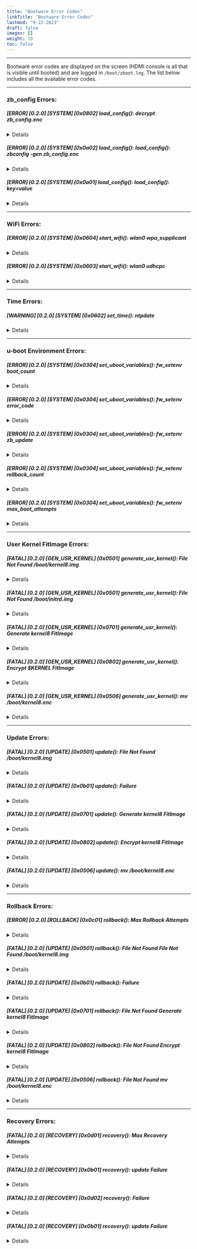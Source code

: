 ```yaml
---
title: "Bootware Error Codes"
linkTitle: "Bootware Error Codes"
lastmod: "9-22-2023"
draft: false
images: []
weight: 10
toc: false
---
```


-----

Bootware error codes are displayed on the screen (HDMI console is all that is visible until booted) and are logged in `/boot/zboot.log`. The list below includes all the available error codes. 

-----
### **zb_config Errors:**

##### [ERROR] [0.2.0] [SYSTEM] [0x0802] load_config(): decrypt zb_config.enc
<details>

<summary>Details</summary>

Description: Failed to decrypt zb_config.enc

Cause: Corrupted zb_config.enc

</details>

##### [ERROR] [0.2.0] [SYSTEM] [0x0a02] load_config(): load_config(): zbconfig -gen zb_config.enc
<details>

<summary>Details</summary>

Description: Failed to generate zb_config.enc

Cause: Error writing to /boot/zb_config.enc

</details>
  
##### [ERROR] [0.2.0] [SYSTEM] [0x0a01] load_config(): load_config(): key=value
<details>

<summary>Details</summary>

Description: Unable to parse zb_config.enc

Cause: Corrupted zb_config.enc

</details>

-----
### **WiFi Errors:**

##### [ERROR] [0.2.0] [SYSTEM] [0x0604] start_wifi(): wlan0 wpa_supplicant
<details>

<summary>Details</summary>


Description: Failed to start wpa supplicant

Cause: Corrupted zb_config.enc

</details>

##### [ERROR] [0.2.0] [SYSTEM] [0x0603] start_wifi(): wlan0 udhcpc
<details>

<summary>Details</summary>

Description: Failed to get IP

Cause: Unable to connect to WiFi/Incorrect SSID/Credentials

</details>

-----
### **Time Errors:**

##### [WARNING] [0.2.0] [SYSTEM] [0x0602] set_time(): ntpdate
<details>

<summary>Details</summary>

Description: Failed to Sync Time

Cause: No network connectivity

</details>

-----
### **u-boot Environment Errors:**

##### [ERROR] [0.2.0] [SYSTEM] [0x0304] set_uboot_variables(): fw_setenv boot_count
<details>

<summary>Details</summary>

Description: Failed to write boot_count environment variable

Cause: Unable to write to /boot/uboot.env

</details>

##### [ERROR] [0.2.0] [SYSTEM] [0x0304] set_uboot_variables(): fw_setenv error_code
<details>

<summary>Details</summary>

Description: Failed to write error_code environment variable

Cause: Unable to write to /boot/uboot.env

</details>

##### [ERROR] [0.2.0] [SYSTEM] [0x0304] set_uboot_variables(): fw_setenv zb_update
<details>

<summary>Details</summary>

Description: Failed to write zb_update environment variable

Cause: Unable to write to /boot/uboot.env

</details>

##### [ERROR] [0.2.0] [SYSTEM] [0x0304] set_uboot_variables(): fw_setenv rollback_count
<details>

<summary>Details</summary>

Description: Failed to write rollback_count environment variable

Cause: Unable to write to /boot/uboot.env

</details>

##### [ERROR] [0.2.0] [SYSTEM] [0x0304] set_uboot_variables(): fw_setenv max_boot_attempts
<details>

<summary>Details</summary>

Description: Failed to write max_boot_attempts environment variable

Cause: Unable to write to /boot/uboot.env

</details>

-----
### **User Kernel FitImage Errors:**

##### [FATAL] [0.2.0] [GEN_USR_KERNEL] [0x0501] generate_usr_kernel(): File Not Found /boot/kernel8.img
<details>

<summary>Details</summary>

Description: /boot/kernel8.img not found

</details>

##### [FATAL] [0.2.0] [GEN_USR_KERNEL] [0x0501] generate_usr_kernel(): File Not Found /boot/initrd.img
<details>

<summary>Details</summary>

Description: /boot/initrd.img not found

</details>

##### [FATAL] [0.2.0] [GEN_USR_KERNEL] [0x0701] generate_usr_kernel(): Generate kernel8 FitImage
<details>

<summary>Details</summary>

Description: Failed to generate kernel8 FitImage

</details>

##### [FATAL] [0.2.0] [GEN_USR_KERNEL] [0x0802] generate_usr_kernel(): Encrypt $KERNEL FitImage
<details>

<summary>Details</summary>

Description: Failed to encrypt kernel8 FitImage

</details>

##### [FATAL] [0.2.0] [GEN_USR_KERNEL] [0x0506] generate_usr_kernel(): mv /boot/kernel8.enc
<details>

<summary>Details</summary>

Description: Failed to move kernel8.enc to /boot/kernel8.enc

Cause: Unable to write to /boot/kernel8.enc

</details>

-----
### **Update Errors:**

##### [FATAL] [0.2.0] [UPDATE] [0x0501] update(): File Not Found /boot/kernel8.img
<details>

<summary>Details</summary>

Description: /boot/kernel8.img not found

</details>

##### [FATAL] [0.2.0] [UPDATE] [0x0b01] update(): Failure
<details>

<summary>Details</summary>

Description: Unexpected ZBoot Update Failure

</details>

##### [FATAL] [0.2.0] [UPDATE] [0x0701] update(): Generate kernel8 FitImage
<details>

<summary>Details</summary>

Description: Failed to generate kernel8 FitImage

</details>

##### [FATAL] [0.2.0] [UPDATE] [0x0802] update(): Encrypt kernel8 FitImage
<details>

<summary>Details</summary>

Description: Failed to encrypt kernel8 FitImage

</details>

##### [FATAL] [0.2.0] [UPDATE] [0x0506] update(): mv /boot/kernel8.enc
<details>

<summary>Details</summary>

Description: Failed to move kernel8.enc to /boot/kernel8.enc

Cause: Unable to write to /boot/kernel8.enc

</details>

-----
### **Rollback Errors:**

##### [ERROR] [0.2.0] [ROLLBACK] [0x0c01] rollback(): Max Rollback Attempts
<details>

<summary>Details</summary>

Description: Maximum rollback attempts exceeded

</details>

##### [FATAL] [0.2.0] [UPDATE] [0x0501] rollback(): File Not Found File Not Found /boot/kernel8.img
<details>

<summary>Details</summary>

Description: /boot/kernel8.img not found

</details>

##### [FATAL] [0.2.0] [UPDATE] [0x0b01] rollback(): Failure
<details>

<summary>Details</summary>

Description: Unexpected Rollback Failure

</details>

##### [FATAL] [0.2.0] [UPDATE] [0x0701] rollback(): File Not Found Generate kernel8 FitImage
<details>

<summary>Details</summary>

Description: Failed to generate kernel8 FitImage

</details>

##### [FATAL] [0.2.0] [UPDATE] [0x0802] rollback(): File Not Found Encrypt kernel8 FitImage
<details>

<summary>Details</summary>

Description: Failed to encrypt kernel8 FitImage

</details>

##### [FATAL] [0.2.0] [UPDATE] [0x0506] rollback(): File Not Found mv /boot/kernel8.enc
<details>

<summary>Details</summary>

Description: Failed to move kernel8.enc to /boot/kernel8.enc

Cause: Unable to write to /boot/kernel8.enc

</details>

-----
### **Recovery Errors:**

##### [FATAL] [0.2.0] [RECOVERY] [0x0d01] recovery(): Max Recovery Attempts
<details>

<summary>Details</summary>

Description: Maximum recovery attempts exceeded

</details>

##### [FATAL] [0.2.0] [RECOVERY] [0x0b01] recovery(): update Failure
<details>

<summary>Details</summary>

Description: Unexpected Recovery Update Failure

</details>

##### [FATAL] [0.2.0] [RECOVERY] [0x0d02] recovery(): Failure
<details>

<summary>Details</summary>

Description: Unexpected Recovery Failure

</details>

##### [FATAL] [0.2.0] [RECOVERY] [0x0b01] recovery(): update Failure
<details>

<summary>Details</summary>

Description: Unexpected Recovery Update Failure

</details>

